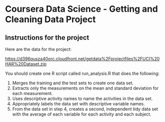 # Coursera Data Science - Getting and Cleaning Data Project

## Instructions for the project
Here are the data for the project:

https://d396qusza40orc.cloudfront.net/getdata%2Fprojectfiles%2FUCI%20HAR%20Dataset.zip

You should create one R script called run_analysis.R that does the following:

1.  Merges the training and the test sets to create one data set. 
2.  Extracts only the measurements on the mean and standard deviation for each measurement. 
3.  Uses descriptive activity names to name the activities in the data set. 
4.  Appropriately labels the data set with descriptive variable names. 
5.  From the data set in step 4, creates a second, independent tidy data set with the average of each variable for each activity and each subject.
